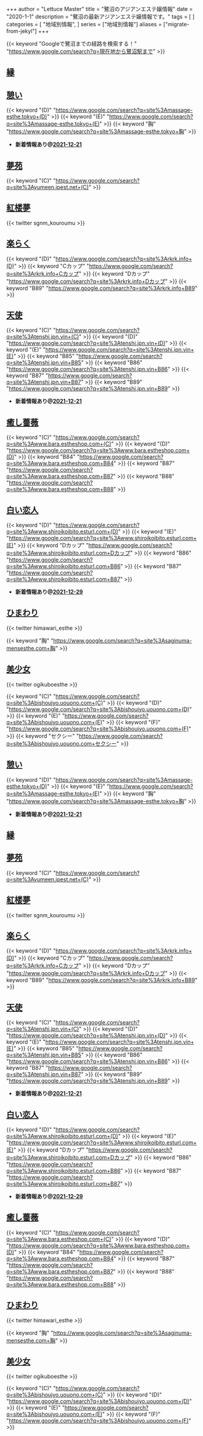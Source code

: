 +++
author = "Lettuce Master"
title = "鷺沼のアジアンエステ嬢情報"
date = "2020-1-1"
description = "鷺沼の最新アジアンエステ嬢情報です。"
tags = [
]
categories = [
    "地域別情報",
]
series = ["地域別情報"]
aliases = ["migrate-from-jekyl"]
+++

{{< keyword "Googleで鷺沼までの経路を検索する！" "https://www.google.com/search?q=現在地から鷺沼駅まで" >}}

## [縁](http://lavender.este88.com/)


## [憩い](http://massage-esthe.tokyo/)
{{< keyword "(D)" "https://www.google.com/search?q=site%3Amassage-esthe.tokyo+(D)" >}} {{< keyword "(E)" "https://www.google.com/search?q=site%3Amassage-esthe.tokyo+(E)" >}} {{< keyword "胸" "https://www.google.com/search?q=site%3Amassage-esthe.tokyo+胸" >}} 

- **新着情報あり@[2021-12-21](/post/2021-12-21)**
## [夢苑](http://yumeen.jpest.net/)
{{< keyword "(C)" "https://www.google.com/search?q=site%3Ayumeen.jpest.net+(C)" >}} 

## [紅楼夢](https://kou-rou-mu.sweet-relaxation.com/)


{{< twitter sgnm_kouroumu >}}



## [楽らく](http://rkrk.info/)
{{< keyword "(D)" "https://www.google.com/search?q=site%3Arkrk.info+(D)" >}} {{< keyword "Cカップ" "https://www.google.com/search?q=site%3Arkrk.info+Cカップ" >}} {{< keyword "Dカップ" "https://www.google.com/search?q=site%3Arkrk.info+Dカップ" >}} {{< keyword "B89" "https://www.google.com/search?q=site%3Arkrk.info+B89" >}} 

## [天使](https://tenshi.jpn.vin/)
{{< keyword "(C)" "https://www.google.com/search?q=site%3Atenshi.jpn.vin+(C)" >}} {{< keyword "(D)" "https://www.google.com/search?q=site%3Atenshi.jpn.vin+(D)" >}} {{< keyword "(E)" "https://www.google.com/search?q=site%3Atenshi.jpn.vin+(E)" >}} {{< keyword "B85" "https://www.google.com/search?q=site%3Atenshi.jpn.vin+B85" >}} {{< keyword "B86" "https://www.google.com/search?q=site%3Atenshi.jpn.vin+B86" >}} {{< keyword "B87" "https://www.google.com/search?q=site%3Atenshi.jpn.vin+B87" >}} {{< keyword "B89" "https://www.google.com/search?q=site%3Atenshi.jpn.vin+B89" >}} 

- **新着情報あり@[2021-12-21](/post/2021-12-21)**
## [癒し薔薇](http://www.bara.estheshop.com/)
{{< keyword "(C)" "https://www.google.com/search?q=site%3Awww.bara.estheshop.com+(C)" >}} {{< keyword "(D)" "https://www.google.com/search?q=site%3Awww.bara.estheshop.com+(D)" >}} {{< keyword "B84" "https://www.google.com/search?q=site%3Awww.bara.estheshop.com+B84" >}} {{< keyword "B87" "https://www.google.com/search?q=site%3Awww.bara.estheshop.com+B87" >}} {{< keyword "B88" "https://www.google.com/search?q=site%3Awww.bara.estheshop.com+B88" >}} 

## [白い恋人](http://www.shiroikoibito.esturl.com/)
{{< keyword "(D)" "https://www.google.com/search?q=site%3Awww.shiroikoibito.esturl.com+(D)" >}} {{< keyword "(E)" "https://www.google.com/search?q=site%3Awww.shiroikoibito.esturl.com+(E)" >}} {{< keyword "Dカップ" "https://www.google.com/search?q=site%3Awww.shiroikoibito.esturl.com+Dカップ" >}} {{< keyword "B86" "https://www.google.com/search?q=site%3Awww.shiroikoibito.esturl.com+B86" >}} {{< keyword "B87" "https://www.google.com/search?q=site%3Awww.shiroikoibito.esturl.com+B87" >}} 

- **新着情報あり@[2021-12-29](/post/2021-12-29)**
## [ひまわり](https://saginuma-mensesthe.com/)


{{< twitter himawari_esthe >}}

{{< keyword "胸" "https://www.google.com/search?q=site%3Asaginuma-mensesthe.com+胸" >}} 

## [美少女](https://bishoujyo.uouono.com/)


{{< twitter ogikuboesthe >}}

{{< keyword "(C)" "https://www.google.com/search?q=site%3Abishoujyo.uouono.com+(C)" >}} {{< keyword "(D)" "https://www.google.com/search?q=site%3Abishoujyo.uouono.com+(D)" >}} {{< keyword "(E)" "https://www.google.com/search?q=site%3Abishoujyo.uouono.com+(E)" >}} {{< keyword "(F)" "https://www.google.com/search?q=site%3Abishoujyo.uouono.com+(F)" >}} {{< keyword "セクシー" "https://www.google.com/search?q=site%3Abishoujyo.uouono.com+セクシー" >}} 

## [憩い](http://massage-esthe.tokyo/)
{{< keyword "(D)" "https://www.google.com/search?q=site%3Amassage-esthe.tokyo+(D)" >}} {{< keyword "(E)" "https://www.google.com/search?q=site%3Amassage-esthe.tokyo+(E)" >}} {{< keyword "胸" "https://www.google.com/search?q=site%3Amassage-esthe.tokyo+胸" >}} 

- **新着情報あり@[2021-12-21](/post/2021-12-21)**
## [縁](http://lavender.este88.com/)


## [夢苑](http://yumeen.jpest.net/)
{{< keyword "(C)" "https://www.google.com/search?q=site%3Ayumeen.jpest.net+(C)" >}} 

## [紅楼夢](https://kou-rou-mu.sweet-relaxation.com/)


{{< twitter sgnm_kouroumu >}}



## [楽らく](http://rkrk.info/)
{{< keyword "(D)" "https://www.google.com/search?q=site%3Arkrk.info+(D)" >}} {{< keyword "Cカップ" "https://www.google.com/search?q=site%3Arkrk.info+Cカップ" >}} {{< keyword "Dカップ" "https://www.google.com/search?q=site%3Arkrk.info+Dカップ" >}} {{< keyword "B89" "https://www.google.com/search?q=site%3Arkrk.info+B89" >}} 

## [天使](https://tenshi.jpn.vin/)
{{< keyword "(C)" "https://www.google.com/search?q=site%3Atenshi.jpn.vin+(C)" >}} {{< keyword "(D)" "https://www.google.com/search?q=site%3Atenshi.jpn.vin+(D)" >}} {{< keyword "(E)" "https://www.google.com/search?q=site%3Atenshi.jpn.vin+(E)" >}} {{< keyword "B85" "https://www.google.com/search?q=site%3Atenshi.jpn.vin+B85" >}} {{< keyword "B86" "https://www.google.com/search?q=site%3Atenshi.jpn.vin+B86" >}} {{< keyword "B87" "https://www.google.com/search?q=site%3Atenshi.jpn.vin+B87" >}} {{< keyword "B89" "https://www.google.com/search?q=site%3Atenshi.jpn.vin+B89" >}} 

- **新着情報あり@[2021-12-21](/post/2021-12-21)**
## [白い恋人](http://www.shiroikoibito.esturl.com/)
{{< keyword "(D)" "https://www.google.com/search?q=site%3Awww.shiroikoibito.esturl.com+(D)" >}} {{< keyword "(E)" "https://www.google.com/search?q=site%3Awww.shiroikoibito.esturl.com+(E)" >}} {{< keyword "Dカップ" "https://www.google.com/search?q=site%3Awww.shiroikoibito.esturl.com+Dカップ" >}} {{< keyword "B86" "https://www.google.com/search?q=site%3Awww.shiroikoibito.esturl.com+B86" >}} {{< keyword "B87" "https://www.google.com/search?q=site%3Awww.shiroikoibito.esturl.com+B87" >}} 

- **新着情報あり@[2021-12-29](/post/2021-12-29)**
## [癒し薔薇](http://www.bara.estheshop.com/)
{{< keyword "(C)" "https://www.google.com/search?q=site%3Awww.bara.estheshop.com+(C)" >}} {{< keyword "(D)" "https://www.google.com/search?q=site%3Awww.bara.estheshop.com+(D)" >}} {{< keyword "B84" "https://www.google.com/search?q=site%3Awww.bara.estheshop.com+B84" >}} {{< keyword "B87" "https://www.google.com/search?q=site%3Awww.bara.estheshop.com+B87" >}} {{< keyword "B88" "https://www.google.com/search?q=site%3Awww.bara.estheshop.com+B88" >}} 

## [ひまわり](https://saginuma-mensesthe.com/)


{{< twitter himawari_esthe >}}

{{< keyword "胸" "https://www.google.com/search?q=site%3Asaginuma-mensesthe.com+胸" >}} 

## [美少女](https://bishoujyo.uouono.com/)


{{< twitter ogikuboesthe >}}

{{< keyword "(C)" "https://www.google.com/search?q=site%3Abishoujyo.uouono.com+(C)" >}} {{< keyword "(D)" "https://www.google.com/search?q=site%3Abishoujyo.uouono.com+(D)" >}} {{< keyword "(E)" "https://www.google.com/search?q=site%3Abishoujyo.uouono.com+(E)" >}} {{< keyword "(F)" "https://www.google.com/search?q=site%3Abishoujyo.uouono.com+(F)" >}} 

